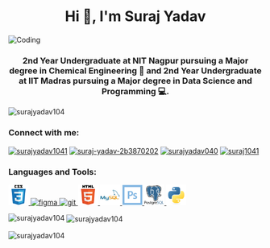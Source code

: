 <h1 align="center">Hi 👋, I'm Suraj Yadav</h1>
<img align="center" alt="Coding" width="400" src="https://cdn.dribbble.com/users/1162077/screenshots/3848914/programmer.gif">
<h3 align="center">2nd Year Undergraduate at NIT Nagpur pursuing a Major degree in Chemical Engineering 🔬 and 2nd Year Undergraduate at IIT Madras pursuing a Major degree in Data Science and Programming 💻.</h3>

<p align="left"> <img src="https://komarev.com/ghpvc/?username=surajyadav104&label=Profile%20views&color=0e75b6&style=flat" alt="surajyadav104" /> </p>

<h3 align="left">Connect with me:</h3>
<p align="left">
<a href="https://twitter.com/surajyadav1041" target="blank"><img align="center" src="https://raw.githubusercontent.com/rahuldkjain/github-profile-readme-generator/master/src/images/icons/Social/twitter.svg" alt="surajyadav1041" height="30" width="40" /></a>
<a href="https://linkedin.com/in/suraj-yadav-2b3870202" target="blank"><img align="center" src="https://raw.githubusercontent.com/rahuldkjain/github-profile-readme-generator/master/src/images/icons/Social/linked-in-alt.svg" alt="suraj-yadav-2b3870202" height="30" width="40" /></a>
<a href="https://instagram.com/surajyadav040" target="blank"><img align="center" src="https://raw.githubusercontent.com/rahuldkjain/github-profile-readme-generator/master/src/images/icons/Social/instagram.svg" alt="surajyadav040" height="30" width="40" /></a>
<a href="https://www.hackerrank.com/suraj1041" target="blank"><img align="center" src="https://raw.githubusercontent.com/rahuldkjain/github-profile-readme-generator/master/src/images/icons/Social/hackerrank.svg" alt="suraj1041" height="30" width="40" /></a>
</p>

<h3 align="left">Languages and Tools:</h3>
<p align="left"> <a href="https://www.w3schools.com/css/" target="_blank" rel="noreferrer"> <img src="https://raw.githubusercontent.com/devicons/devicon/master/icons/css3/css3-original-wordmark.svg" alt="css3" width="40" height="40"/> </a> <a href="https://www.figma.com/" target="_blank" rel="noreferrer"> <img src="https://www.vectorlogo.zone/logos/figma/figma-icon.svg" alt="figma" width="40" height="40"/> </a> <a href="https://git-scm.com/" target="_blank" rel="noreferrer"> <img src="https://www.vectorlogo.zone/logos/git-scm/git-scm-icon.svg" alt="git" width="40" height="40"/> </a> <a href="https://www.w3.org/html/" target="_blank" rel="noreferrer"> <img src="https://raw.githubusercontent.com/devicons/devicon/master/icons/html5/html5-original-wordmark.svg" alt="html5" width="40" height="40"/> </a> <a href="https://www.mysql.com/" target="_blank" rel="noreferrer"> <img src="https://raw.githubusercontent.com/devicons/devicon/master/icons/mysql/mysql-original-wordmark.svg" alt="mysql" width="40" height="40"/> </a> <a href="https://www.photoshop.com/en" target="_blank" rel="noreferrer"> <img src="https://raw.githubusercontent.com/devicons/devicon/master/icons/photoshop/photoshop-line.svg" alt="photoshop" width="40" height="40"/> </a> <a href="https://www.postgresql.org" target="_blank" rel="noreferrer"> <img src="https://raw.githubusercontent.com/devicons/devicon/master/icons/postgresql/postgresql-original-wordmark.svg" alt="postgresql" width="40" height="40"/> </a> <a href="https://www.python.org" target="_blank" rel="noreferrer"> <img src="https://raw.githubusercontent.com/devicons/devicon/master/icons/python/python-original.svg" alt="python" width="40" height="40"/> </a> </p>

<p><img align="left" src="https://github-readme-stats.vercel.app/api/top-langs?username=surajyadav104&show_icons=true&locale=en&layout=compact" alt="surajyadav104" /></p>

<p>&nbsp;<img align="center" src="https://github-readme-stats.vercel.app/api?username=surajyadav104&show_icons=true&locale=en" alt="surajyadav104" /></p>

<p><img align="center" src="https://github-readme-streak-stats.herokuapp.com/?user=surajyadav104&" alt="surajyadav104" /></p>
